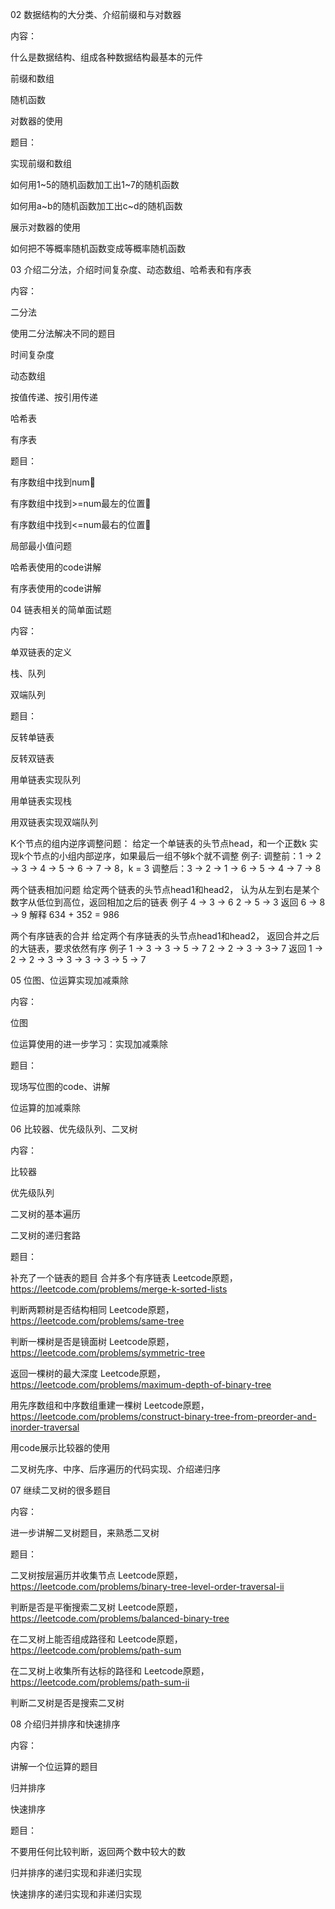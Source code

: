 
02 数据结构的大分类、介绍前缀和与对数器

内容：

什么是数据结构、组成各种数据结构最基本的元件

前缀和数组

随机函数

对数器的使用

题目：

实现前缀和数组

如何用1~5的随机函数加工出1~7的随机函数

如何用a~b的随机函数加工出c~d的随机函数

展示对数器的使用

如何把不等概率随机函数变成等概率随机函数



03 介绍二分法，介绍时间复杂度、动态数组、哈希表和有序表

内容：

二分法

使用二分法解决不同的题目

时间复杂度

动态数组

按值传递、按引用传递

哈希表

有序表

题目：

有序数组中找到num

有序数组中找到>=num最左的位置

有序数组中找到<=num最右的位置

局部最小值问题

哈希表使用的code讲解

有序表使用的code讲解



04 链表相关的简单面试题

内容：

单双链表的定义

栈、队列

双端队列

题目：

反转单链表

反转双链表

用单链表实现队列

用单链表实现栈

用双链表实现双端队列

K个节点的组内逆序调整问题：
给定一个单链表的头节点head，和一个正数k
实现k个节点的小组内部逆序，如果最后一组不够k个就不调整
例子: 
调整前：1 -> 2 -> 3 -> 4 -> 5 -> 6 -> 7 -> 8，k = 3
调整后：3 -> 2 -> 1 -> 6 -> 5 -> 4 -> 7 -> 8

两个链表相加问题
给定两个链表的头节点head1和head2，
认为从左到右是某个数字从低位到高位，返回相加之后的链表
例子     4 -> 3 -> 6        2 -> 5 -> 3
返回     6 -> 8 -> 9
解释     634 + 352 = 986

两个有序链表的合并
给定两个有序链表的头节点head1和head2，
返回合并之后的大链表，要求依然有序
例子     1 -> 3 -> 3 -> 5 -> 7   2 -> 2 -> 3 -> 3-> 7
返回     1 -> 2 -> 2 -> 3 -> 3 -> 3 -> 3 -> 5 -> 7



05 位图、位运算实现加减乘除

内容：

位图

位运算使用的进一步学习：实现加减乘除

题目：

现场写位图的code、讲解

位运算的加减乘除



06 比较器、优先级队列、二叉树

内容：

比较器

优先级队列

二叉树的基本遍历

二叉树的递归套路

题目：

补充了一个链表的题目
合并多个有序链表
Leetcode原题，https://leetcode.com/problems/merge-k-sorted-lists

判断两颗树是否结构相同
Leetcode原题，https://leetcode.com/problems/same-tree

判断一棵树是否是镜面树
Leetcode原题，https://leetcode.com/problems/symmetric-tree

返回一棵树的最大深度
Leetcode原题，https://leetcode.com/problems/maximum-depth-of-binary-tree

用先序数组和中序数组重建一棵树
Leetcode原题，https://leetcode.com/problems/construct-binary-tree-from-preorder-and-inorder-traversal

用code展示比较器的使用

二叉树先序、中序、后序遍历的代码实现、介绍递归序



07 继续二叉树的很多题目

内容：

进一步讲解二叉树题目，来熟悉二叉树

题目：

二叉树按层遍历并收集节点
Leetcode原题，https://leetcode.com/problems/binary-tree-level-order-traversal-ii

判断是否是平衡搜索二叉树
Leetcode原题，https://leetcode.com/problems/balanced-binary-tree

在二叉树上能否组成路径和
Leetcode原题，https://leetcode.com/problems/path-sum

在二叉树上收集所有达标的路径和
Leetcode原题，https://leetcode.com/problems/path-sum-ii

判断二叉树是否是搜索二叉树



08 介绍归并排序和快速排序

内容：

讲解一个位运算的题目

归并排序

快速排序

题目：

不要用任何比较判断，返回两个数中较大的数

归并排序的递归实现和非递归实现

快速排序的递归实现和非递归实现


